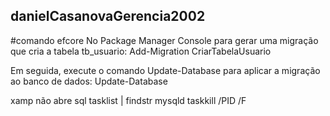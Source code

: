 ## danielCasanovaGerencia2002



#comando efcore
No Package Manager Console para gerar uma migração que cria a tabela tb_usuario:
Add-Migration CriarTabelaUsuario


Em seguida, execute o comando Update-Database para aplicar a migração ao banco de dados:
Update-Database


xamp não abre sql
tasklist | findstr mysqld
taskkill /PID <PID> /F
